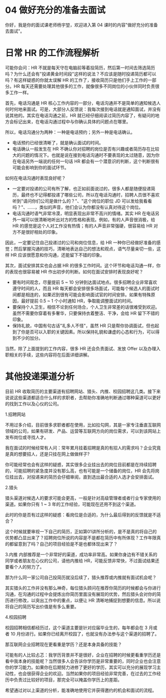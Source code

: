 # 04 做好充分的准备去面试

你好，我是你的面试课老师杨宇堃，欢迎进入第 04
课时的内容"做好充分的准备去面试"。

# 日常 HR 的工作流程解析

可能你会问：HR
不就是每天守在电脑前等着投简历，然后第一时间去筛选简历吗？为什么还会有"投递黄金时间段"这样的说法？不应该是随时投递简历都可以吗？有这样疑惑的你就太误解
HR 的工作了，接收简历只是他们手上工作的一部分。HR
每天还需要处理其他很多的工作，就像很多不同岗位的小伙伴同时负责很多工作一样。

首先，电话沟通是 HR
核心工作内容的一部分，电话沟通并不是简单的通知候选人何时何地来面试。可是，大部分人反馈说：我每次接到电话就是通知面试，并没有说其他的。其实在电话沟通之前，HR
就已经仔细阅读过简历内容了，有疑问的地方会标记出来，在电话沟通过程中与你确认具体的问题点在哪里。

所以，电话沟通分为两种：一种是电话预约；另外一种是电话确认。

-   电话预约已经很清晰了，就是确认面试的时间。
-   电话确认一般发生在 HR
    不确认你对招聘的岗位是否有兴趣或者简历存在比较大的问题的情况下。也就是说在接到电话沟通时不要表现的太过随意，因为你在电话另外一端说的任何一句话
    HR 都会有一个潜意识的判断，这个判断很有可能会影响到你的面试环节。

如何在电话沟通时表现良好呢？

-   一定要对投递的公司有所了解，也正如前面说过的，很多人都是随便投递简历，最终也不记得都投递了哪些公司，所以在电话沟通时，招聘人员很不喜欢听到"请问你们公司是做什么的？"、"这个岗位的职位
    JD
    可以发给我看看吗？"、......，类似的声音，他们会认为你都没有认真对待这个岗位。
-   电话沟通时语气非常冷漠，明显表现出非常不高兴的情绪。其实 HR
    在电话另外一端可以很清晰地听出对方的性格和表现。例如，有的人声音很消极，给
    HR 的感觉是这个人对工作没有热情；有的人声音非常强硬，很容易给 HR
    对方不是很好相处的印象。

因此，一定要记住自己投递过的公司和岗位信息，给 HR
一种你已经做好准备的感觉；然后掌握沟通的技巧，清晰地表达自己的想法和观点，语气尽量亲切一些，这样
HR 应该很愿意和你沟通，还能留下不错的印象。

其次，面试安排其实也会占据 HR
的很多工作时间。这个环节和电话沟通一样，你的表现也很容易被 HR
作出初步的判断。如何在面试安排时表现良好呢？

-   要有时间观念，尽量提前 5 \~ 10
    分钟到达面试地点。很多招聘企业非常喜欢遵守时间的人，而且 HR
    每天都会安排很多场面试，可能每个候选人的面试时间都是相连的，如果迟到很有可能会影响面试官的时间安排。如果有特殊原因，最好提前
    0.5 \~ 1 个小时通知 HR，争取能调整面试的时间。
-   要保持个人卫生，相信不论到任何场合，个人卫生非常差的话很难受到欢迎。虽然不需要你穿着有多奢华，只要保持衣着整洁、干净，会给
    HR 留下不错的印象。
-   保持礼貌，中国有句古话"礼多人不怪"，虽然 HR
    只是帮你协调面试，但也起到了你是否可以入职的关键因素。所以保持礼貌和谦虚的心态和行为，可以得到不少的加分。

当然，除了上面提到的工作内容，很多 HR 还会负责面试、发放 Offer
以及办理入职相关的手续，这些内容将在后面详细讲解。

# 其他投递渠道分析

目前 HR
收取简历的主要渠道有招聘网站、猎头、内推、校园招聘这几类。接下来说说这些渠道都适合什么样的求职者，去帮助你准确地判断通过哪种渠道可以更好的找到工作以及心仪的公司。

1.招聘网站

不用过多介绍，目前很多求职者都在使用，比如拉勾网，其是一家专注垂直互联网领域的公司，如果有研发、产品、运营等互联网方向的岗位需求，可以到该网站上发布岗位或寻找人才。

我在面试的时候经常有人问：常年累月挂着招聘是真的有招人的需求吗？企业究竟是真的想要招人，还是只挂在网上做做样子?

你可能经常也会有这样的疑惑，其实很多企业挂出去的岗位目前都是在持续招聘的，可能招聘的紧急度并没有那么高，也有可能是一个储备的岗位，HR
会先将岗位挂出去，对投递来的简历会仔细审阅，直到选出最合适的人选才会安排面试。

2.猎头

猎头渠道对候选人的要求可能会更高，一般是针对高级管理者或者行业专家使用的渠道。如果你只有
1 \~ 3 年的工作经验，可能现在还用不到这个渠道。

此时的你是否有过这样的疑惑：看岗位是合适的，为什么最后得到的反馈就是不适合？

这个时候就要审视一下自己的简历，正如第01讲所分析的，是不是真的将自己的优势都凸显出来了？招聘岗位所说的内容是不是都在简历中有所体现？工作年限真的都留意到了吗？自己的项目经验是不是也都体现出来了？

3.内推
内部推荐是一个非常好的渠道，成功率非常高。如果你身边有不错关系的同学或者朋友在心仪的公司，请他内推给
HR，可能反馈非常快，不过面试结果还要看个人的努力了。

那为什么同一家公司自己投简历就没后续了，猎头推荐或内推就有面试机会呢？

其实猎头的工作并没有那么神奇，每位猎头顾问在推荐你简历的时候都会与你进行沟通，在沟通的过程中会提炼出你简历里面没有展现的优势，然后猎头会对你的简历进行修改，以突出工作中的重点，以便让
HR 清晰地捕捉到想要的信息。所以说将自己的简历写出价值是有多么重要。

4.校园招聘

校园招聘相信都经历过，这个渠道主要是针对应届毕业生的，每年都会在 3
月或者 10
月份进行。如果你已经离开校园了，也就没有办法参与这个渠道的招聘了。

那互联网企业招聘现在更看重是学历？还是本身具备的技能？

可能有的人比较忐忑：我学历背景并不是很好，企业在招聘的时候更看重学历还是看中我本身的技能呢？当然很多人会告诉你学历是非常重要的，同时企业也会注意你的学习能力。如果你在后期努力进修了更好的学历，其实可以充分的展现学习主动性，也会很获得企业的欢迎。当然如果你的项目经验非常完善，在过去的工作经历中负责过比较好的项目，那完全可以掩盖你学历上的差距。

希望通过对以上渠道的分析，能准确地使用它并获得邀约的机会和面试的流程。

